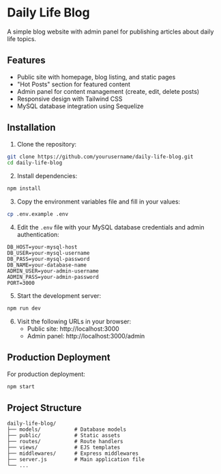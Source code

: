 # Daily Life Blog

A simple blog website with admin panel for publishing articles about daily life topics.

## Features

- Public site with homepage, blog listing, and static pages
- "Hot Posts" section for featured content
- Admin panel for content management (create, edit, delete posts)
- Responsive design with Tailwind CSS
- MySQL database integration using Sequelize

## Installation

1. Clone the repository:
```bash
git clone https://github.com/yourusername/daily-life-blog.git
cd daily-life-blog
```

2. Install dependencies:
```bash
npm install
```

3. Copy the environment variables file and fill in your values:
```bash
cp .env.example .env
```

4. Edit the `.env` file with your MySQL database credentials and admin authentication:
```
DB_HOST=your-mysql-host
DB_USER=your-mysql-username
DB_PASS=your-mysql-password
DB_NAME=your-database-name
ADMIN_USER=your-admin-username
ADMIN_PASS=your-admin-password
PORT=3000
```

5. Start the development server:
```bash
npm run dev
```

6. Visit the following URLs in your browser:
   - Public site: http://localhost:3000
   - Admin panel: http://localhost:3000/admin

## Production Deployment

For production deployment:

```bash
npm start
```

## Project Structure

```
daily-life-blog/
├── models/           # Database models
├── public/           # Static assets
├── routes/           # Route handlers
├── views/            # EJS templates
├── middlewares/      # Express middlewares
├── server.js         # Main application file
└── ...
```